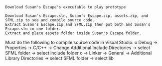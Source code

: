 	Download Susan's Escape's executable to play prototype

	Download Susan's Escape.sln, Susan's Escape.zip, assets.zip, and SFML.zip to see and compile source code.
	Extract Susan's Escape.zip and SFML.zip then put both and Susan's Escape.sln in one folder.
	Extract and place assets folder inside Susan's Escape folder.

Must do the following to compile source code in Visual Studio:
	  o Debug -> Properties -> C/C++ -> Change Additional Include Directories -> select SFML folder -> select include folder
	  o                              -> Linker -> General -> Additional Library Directories -> select SFML folder -> select lib
